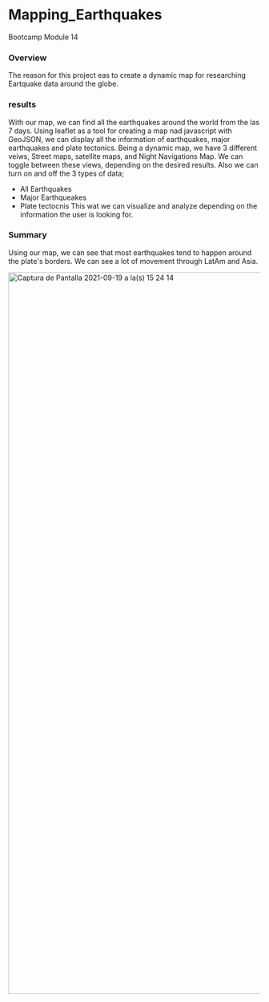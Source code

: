 # Mapping_Earthquakes
Bootcamp Module 14

### Overview
The reason for this project eas to create a dynamic map for researching Eartquake data around the globe.

### results
With our map, we can find all the earthquakes around the world from the las 7 days. Using leaflet as a tool for creating a map nad javascript with GeoJSON, we can display all the information of earthquakes, major earthquakes and plate tectonics. Being a dynamic map, we have 3 different veiws, Street maps, satellite maps, and Night Navigations Map. We can toggle between these views, depending on the desired results. Also we can turn on and off the 3 types of data;
- All Earthquakes
- Major Earthqueakes
- Plate tectocnis
This wat we can visualize and analyze depending on the information the user is looking for.

### Summary
Using our map, we can see that most earthquakes tend to happen around the plate's borders. We can see a lot of movement through LatAm and Asia.

<img width="1439" alt="Captura de Pantalla 2021-09-19 a la(s) 15 24 14" src="https://user-images.githubusercontent.com/85461477/133941927-d3b2524d-00d0-4323-bf6e-e570e5dd740f.png">
